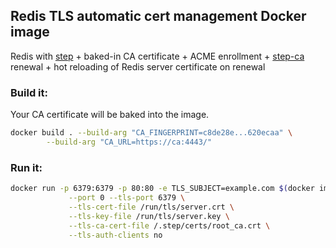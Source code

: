 ## Redis TLS automatic cert management Docker image

Redis with [step](https://github.com/smallstep/cli) + baked-in CA certificate + ACME enrollment + [step-ca](https://github.com/smallstep/certificates) renewal + hot reloading of Redis server certificate on renewal

### Build it:

Your CA certificate will be baked into the image.

```bash
docker build . --build-arg "CA_FINGERPRINT=c8de28e...620ecaa" \
        --build-arg "CA_URL=https://ca:4443/"
```

### Run it:

```bash
docker run -p 6379:6379 -p 80:80 -e TLS_SUBJECT=example.com $(docker images -q | head -1) \
             --port 0 --tls-port 6379 \
             --tls-cert-file /run/tls/server.crt \
             --tls-key-file /run/tls/server.key \
             --tls-ca-cert-file /.step/certs/root_ca.crt \
             --tls-auth-clients no
```


